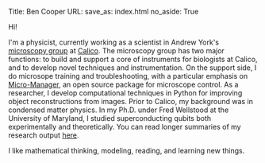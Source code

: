 Title: Ben Cooper
URL:
save_as: index.html
no_aside: True

Hi!

I'm a physicist, currently working as a scientist in Andrew York's [microscopy
group](https://andrewgyork.github.com) at [Calico](https://www.calicolabs.com).
The microscopy group has two major functions: to build and support a core
of instruments for biologists at Calico, and to develop novel techniques and
instrumentation. On the support side, I do microsope training and
troubleshooting, with a particular emphasis on [Micro-Manager](
https://micro-manager.org), an open source package for microscope control.
As a researcher, I develop computational techniques in Python for
improving object reconstructions from images. Prior to Calico, my background
was in condensed matter physics. In my Ph.D. under Fred Wellstood
at the University of Maryland, I studied superconducting qubits both
experimentally and theoretically. You can read longer summaries of my
research output [here]({filename}research_blurb.md).

I like mathematical thinking, modeling, reading, and learning new things.
